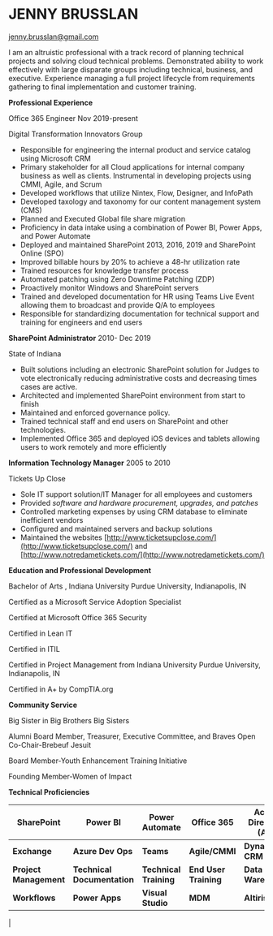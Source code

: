 # JENNY BRUSSLAN
[jenny.brusslan@gmail.com](mailto:jenny.brusslan@gmail.com)

I am an altruistic professional with a track record of planning technical projects and solving cloud technical problems. Demonstrated ability to work effectively with large disparate groups including technical, business, and executive. Experience managing a full project lifecycle from requirements gathering to final implementation and customer training.

**Professional Experience**

Office 365 Engineer Nov 2019-present

Digital Transformation Innovators Group

- Responsible for engineering the internal product and service catalog using Microsoft CRM
- Primary stakeholder for all Cloud applications for internal company business as well as clients. Instrumental in developing projects using CMMI, Agile, and Scrum
- Developed workflows that utilize Nintex, Flow, Designer, and InfoPath
- Developed taxology and taxonomy for our content management system (CMS)
- Planned and Executed Global file share migration
- Proficiency in data intake using a combination of Power BI, Power Apps, and Power Automate
- Deployed and maintained SharePoint 2013, 2016, 2019 and SharePoint Online (SPO)
- Improved billable hours by 20% to achieve a 48-hr utilization rate
- Trained resources for knowledge transfer process
- Automated patching using Zero Downtime Patching (ZDP)
- Proactively monitor Windows and SharePoint servers
- Trained and developed documentation for HR using Teams Live Event allowing them to broadcast and provide Q/A to employees
- Responsible for standardizing documentation for technical support and training for engineers and end users

**SharePoint Administrator** 2010- Dec 2019 

State of Indiana

- Built solutions including an electronic SharePoint solution for Judges to vote electronically reducing administrative costs and decreasing times cases are active.
- Architected and implemented SharePoint environment from start to finish
- Maintained and enforced governance policy.
- Trained technical staff and end users on SharePoint and other technologies.
- Implemented Office 365 and deployed iOS devices and tablets allowing users to work remotely and more efficiently

**Information Technology Manager** 2005 to 2010

Tickets Up Close

- Sole IT support solution/IT Manager for all employees and customers
- Provided _software and hardware procurement, upgrades, and patches_
- Controlled marketing expenses by using CRM database to eliminate inefficient vendors
- Configured and maintained servers and backup solutions
- Maintained the websites [http://www.ticketsupclose.com/](http://www.ticketsupclose.com/) and [http://www.notredametickets.com/](http://www.notredametickets.com/)

**Education and Professional Development**

Bachelor of Arts , Indiana University Purdue University, Indianapolis, IN

Certified as a Microsoft Service Adoption Specialist

Certified at Microsoft Office 365 Security

Certified in Lean IT

Certified in ITIL

Certified in Project Management from Indiana University Purdue University, Indianapolis, IN

Certified in A+ by CompTIA.org

**Community Service**

Big Sister in Big Brothers Big Sisters

Alumni Board Member, Treasurer, Executive Committee, and Braves Open Co-Chair-Brebeuf Jesuit

Board Member-Youth Enhancement Training Initiative

Founding Member-Women of Impact


**Technical Proficiencies**

| **SharePoint** | **Power BI** | **Power Automate** | **Office 365** | **Active Directory (AD)** | **Teams Live Events** |
| --- | --- | --- | --- | --- | --- |
| **Exchange** | **Azure Dev Ops** | **Teams** | **Agile/CMMI** | **Dynamics**  **CRM** | **Disaster Recovery** |
| **Project Management** | **Technical Documentation** | **Technical Training** | **End User Training** | **Data Warehouse** | **PowerShell** |
| **Workflows** | **Power Apps** | **Visual Studio** | **MDM** | **Altiris** | **MyHub**
 |

